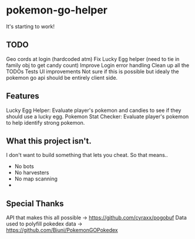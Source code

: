 # pokemon-go-helper
It's starting to work!

## TODO
Geo cords at login (hardcoded atm)
Fix Lucky Egg helper (need to tie in family obj to get candy count)
Improve Login error handling
Clean up all the TODOs
Tests
UI improvements
Not sure if this is possible but idealy the pokemon go api should be entirely client side.

## Features
Lucky Egg Helper: Evaluate player's pokemon and candies to see if they should use a lucky egg. 
Pokemon Stat Checker: Evaluate player's pokemon to help identify strong pokemon.

## What this project isn't. 
I don't want to build something that lets you cheat. So that means.. 
* No bots
* No harvesters
* No map scanning
* 
## Special Thanks
API that makes this all possible -> https://github.com/cyraxx/pogobuf
Data used to polyfill pokedex data  -> https://github.com/Biuni/PokemonGOPokedex

